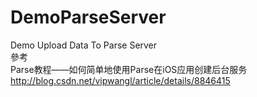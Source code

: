 # DemoParseServer
Demo Upload Data To Parse Server
<br/> 參考 
<br/> Parse教程——如何简单地使用Parse在iOS应用创建后台服务 
<br/> http://blog.csdn.net/vipwangl/article/details/8846415
